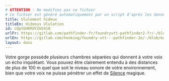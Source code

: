 ```yaml
---
# ATTENTION : Ne modifiez pas ce fichier
# Ce fichier est généré automatiquement par un script d'après les données du module Foundry VTT officiel et de sa traduction
title: Ululement hideux
titleEn: Hideous Ululation
id: cQptGH6RUYZmS41Q
urlFr: https://gitlab.com/pathfinder-fr/foundryvtt-pathfinder2-fr/-/blob/master/data/feats/cQptGH6RUYZmS41Q.htm
urlEn: https://gitlab.com/hooking/foundry-vtt---pathfinder-2e/-/blob/master/packs/data/feats.db/hideous-ululation.json
layout: dons
---
```

Votre gorge possède plusieurs chambres séparées qui donnent à votre voix un écho inquiétant. Vous pouvez être clairement entendu à des distances de plus de 100 m quel que soit le niveau sonore de votre environnement, bien que votre voix ne puisse pénétrer un effet de [Silence](../sorts/silence.md) magique.
